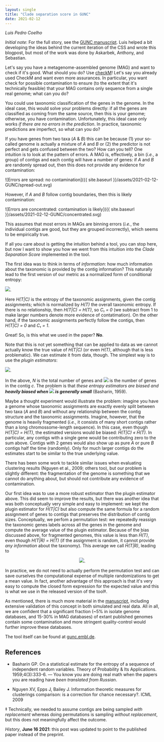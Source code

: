 ```yaml
---
layout: single
title: "Clade separation score in GUNC"
date: 2021-02-12
---
```


_Luis Pedro Coelho_

_Initial note_: For the full story, see the [GUNC
manuscript](https://genomebiology.biomedcentral.com/articles/10.1186/s13059-021-02393-0).
Luis helped a bit developing the ideas behind the current iteration of the CSS
and wrote this blogpost, but most of the work was done by Askarbek, Anthony,
and Sebastian.

Let's say you have a metagenome-assembled genome (MAG) and want to check if
it's good. What should you do? Use
[checkM](https://ecogenomics.github.io/CheckM/)! Let's say you already used
CheckM and want even more assurances. In particular, you want check for
possible contamination to ensure (to the extent that it's technically feasible)
that your MAG contains only sequence from a single real genome; what can you
do?

You could use taxonomic classification of the genes in the genome. In the ideal
case, this would solve your problems directly: if all the genes are classified
as coming from the same source, then this is your genome; otherwise, you have
contamination. Unfortunately, this ideal case only works _if there are no
errors in the prediction_. In practice, taxonomic predictions are imperfect, so
what can you do?

If you have genes from two taxa (_A_ &amp; _B_) this can be because (1) your
so-called genome is actually a mixture of _A_ and _B_ or (2) the predictor is
not perfect and gets confused between the two? How can you tell? One intuition
is to look at the pattern of errors. A MAG is, effectively, a bin (_i.e._, a
group) of contigs and each contig will have a number of genes: if _A_ and _B_
are randomly spread out, then this does not provide any evidence for
contamination:

![Errors are spread: no contamination]({{ site.baseurl }}/assets/2021-02-12-GUNC/spread-out.svg)


However, if _A_ and _B_ follow contig boundaries, then this is likely
contamination:

![Errors are concentrated: contamination is likely]({{ site.baseurl }}/assets/2021-02-12-GUNC/concentrated.svg)

This assumes that most errors in MAGs are binning errors (_i.e._, the
individual contigs are good, but they are grouped incorrectly), which seems to
be empirically true.

If all you care about is getting the intuition behind a tool, you can stop
here, but now I want to show you how we went from this intuition into the
_Clade Separation Score_ implemented in the tool.

The first idea was to think in terms of _information_: how much information
about the taxonomic is provided by the contig information? This naturally lead
to the first version of our metric as a normalized form of conditional entropy:

<img src="http://latex.codecogs.com/gif.latex?\\C_1 = 1 - \frac{H(T|C)}{H(T)}" />.

Here _H(T|C)_ is the entropy of the taxonomic assignments, given the contig
assignments; which is normalized by _H(T)_ the overall taxonomic entropy. If
there is no relationship, then _H(T|C) = H(T)_, so _C₁ = 0_ (we subtract from 1
to make larger numbers denote more evidence of contatimation). On the other
hand, if the taxonomic assignments perfectly follow the contigs, then _H(T|C) =
0_ and _C₁ = 1_.

Great! So, is this what we used in the paper? **No**.

Note that this is not yet something that can be applied to data as we cannot
actually know the true value of _H(T|C)_ (or even _H(T)_, although that is less
problematic). We can estimate it from data, though. The simplest way is to use
the _plugin estimators_:

<img src="http://latex.codecogs.com/gif.latex?\\\hat{H}(T|C) = - \sum_c \sum_t \frac{a_{ct}}{N} \log \frac{a_{ct}}{N_c}" />.

In the above, _N_ is the total number of genes and <img
src="http://latex.codecogs.com/gif.latex?\\N_c" /> is the number of genes in
the contig _c_. The problem is that <em>these entropy estimators are biased and
<strong>heavily biased when <img
src="http://latex.codecogs.com/gif.latex?\\N_c" /> is generally
small</strong></em> (Basharin, 1959).

Maybe a thought experiment would illustrate the problem: imagine you have a
genome whose taxonomic assignments are exactly evenly split between two taxa
(_A_ and _B_) and without any relationship between the contig structure and the
taxonomic assignments. Imagine, however, that the genome is heavily fragmented
(_i.e._, it consists of many short contigs rather than a long
chromossome-length sequence). In this case, even though _H(T|C) = H(T)_, the
estimated versions would be biased: _Ĥ(T|C) « Ĥ(T)_. In particular, any contigs
with a single gene would be contributing zero to the sum above. Contigs with 2
genes would also show up as pure _A_ or pure _B_ contigs half the time
(randomly). Only for much larger contigs do the estimates start to be similar
to the true underlying value.

There has been some work to tackle similar issues when evaluating clustering
results (Nguyen et al., 2009; others too), but our problem is slightly
different: the fragmentation of the genome is something that we cannot do
anything about, but should not contribute any evidence of contamination.

Our first idea was to use a more robust estimator than the plugin estimator
above. This did seem to improve the results, but there was another idea that
was both conceptually very simple and easy to implement: we kept the plugin
estimator for _Ĥ(T|C)_ but also compute the same formula for a random
assignment of genes to contigs that preserves the distribution of contig sizes.
Conceptually, we perfom a permutation test: we repeatedly reassign the taxonomic
genes labels across all the genes in the genome and compute the average value
of the plugin estimator. Because of the bias discussed above, for fragmented
genomes, this value is less than _Ĥ(T)_, even though _H(T|R) = H(T)_ (if the
assignment is random, it cannot provide _any information_ about the taxonomy).
This average we call _Ĥ(T|R)_, leading to 

<div align=center>
<img src="http://latex.codecogs.com/gif.latex?\\C = 1 - \frac{\hat{H}(T|C)}{\hat{H}(T|R)}" />.
</div>

In practice, we do not need to actually perform the permutation test and can
save ourselves the computational expense of multiple randomizations to get a
mean value. In fact, another advantage of this approach is that it's very easy
to compute the closed form expression for the expected value and this is what
we use in the released version of the tool‡.

As mentioned, there is much more material in the
[manuscript](https://genomebiology.biomedcentral.com/articles/10.1186/s13059-021-02393-0),
including extensive validation of this concept in both simulated and real data.
All in all, we are confident that a significant fraction (~5% in isolate genome
databases, and 15-30% in MAG databases) of extant published genomes contain
some contamination and more stringent quality-control would further improve
these databases.

The tool itself can be found at [gunc.embl.de](https://gunc.embl.de/).

## References

-  Basharin GP. On a statistical estimate for the entropy of a sequence of
   independent random variables. Theory of Probability & Its Applications.
   1959;4(3):333-6. — You know you are doing real math when the papers you are
   reading have _been translated from Russian_.

- Nguyen XV, Epps J, Bailey J. Information theoretic measures for clusterings
  comparison: is a correction for chance necessary?. ICML 2009

‡ Technically, we needed to assume contigs are being sampled _with replacement_
whereas doing permutations is sampling _without replacement_, but this does not
meaningfully affect the outcome.

_History_, **June 16 2021**: this post was updated to point to the published
paper instead of the preprint.

